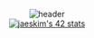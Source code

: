 

<div align="center">

![header](https://capsule-render.vercel.app/api?type=waving&color=gradient&height=200&section=header&fontSize=70&fontColor=373737)  
[![jaeskim's 42 stats](https://badge42.herokuapp.com/api/stats/bokim)](https://github.com/JaeSeoKim/badge42)

</div>
